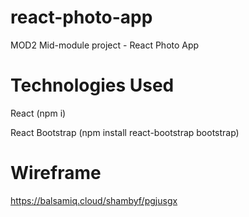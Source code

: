# react-photo-app
MOD2 Mid-module project - React Photo App

# Technologies Used
React (npm i)

React Bootstrap (npm install react-bootstrap bootstrap)

# Wireframe

https://balsamiq.cloud/shambyf/pgjusgx

